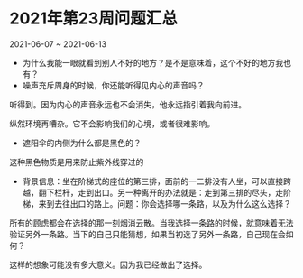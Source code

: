 # 2021年第23周问题汇总

2021-06-07 ~ 2021-06-13

- 为什么我能一眼就看到别人不好的地方？是不是意味着，这个不好的地方我也有？
- 噪声充斥周身的时候，你还能听得见内心的声音吗？

听得到。因为内心的声音永远也不会消失，他永远指引着我向前进。

纵然环境再嘈杂。它不会影响我们的心境，或者很难影响。

- 遮阳伞的内侧为什么都是黑色的？

这种黑色物质是用来防止紫外线穿过的

- 背景信息：坐在阶梯式的座位的第三排，面前的一二排没有人坐，可以直接跨越，翻下栏杆，走到出口。另一种离开的办法就是：走到第三排的尽头，走阶梯，来到去往出口的路上。问题：你会选择哪一条路，以及为什么这么选择？

所有的顾虑都会在选择的那一刻烟消云散。当我选择一条路的时候，就意味着无法验证另外一条路。当下的自己只能猜想，如果当初选了另外一条路，自己现在会如何？

这样的想象可能没有多大意义。因为我已经做出了选择。
